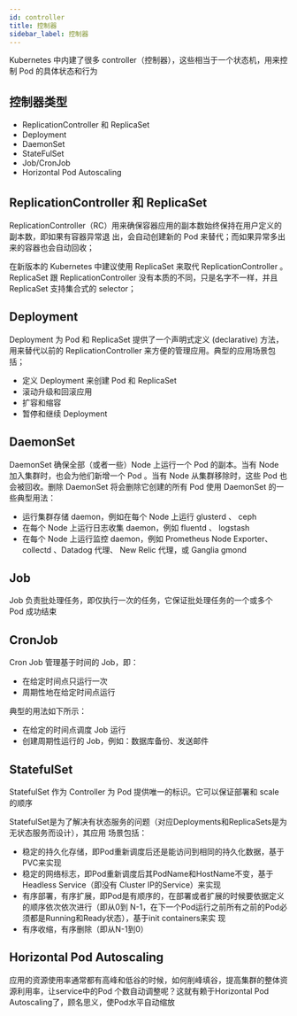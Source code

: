 ```yaml
---
id: controller
title: 控制器
sidebar_label: 控制器
---
```


Kubernetes 中内建了很多 controller（控制器），这些相当于一个状态机，用来控制 Pod 的具体状态和行为

## 控制器类型

- ReplicationController 和 ReplicaSet
- Deployment
- DaemonSet
- StateFulSet
- Job/CronJob
- Horizontal Pod Autoscaling


## ReplicationController 和 ReplicaSet

ReplicationController（RC）用来确保容器应用的副本数始终保持在用户定义的副本数，即如果有容器异常退
出，会自动创建新的 Pod 来替代；而如果异常多出来的容器也会自动回收；

在新版本的 Kubernetes 中建议使用 ReplicaSet 来取代 ReplicationController 。ReplicaSet 跟
ReplicationController 没有本质的不同，只是名字不一样，并且 ReplicaSet 支持集合式的 selector；

## Deployment

Deployment 为 Pod 和 ReplicaSet 提供了一个声明式定义 (declarative) 方法，用来替代以前的
ReplicationController 来方便的管理应用。典型的应用场景包括；

- 定义 Deployment 来创建 Pod 和 ReplicaSet
- 滚动升级和回滚应用
- 扩容和缩容
- 暂停和继续 Deployment

## DaemonSet

DaemonSet 确保全部（或者一些）Node 上运行一个 Pod 的副本。当有 Node 加入集群时，也会为他们新增一个
Pod 。当有 Node 从集群移除时，这些 Pod 也会被回收。删除 DaemonSet 将会删除它创建的所有 Pod
使用 DaemonSet 的一些典型用法：

- 运行集群存储 daemon，例如在每个 Node 上运行 glusterd 、 ceph
- 在每个 Node 上运行日志收集 daemon，例如 fluentd 、 logstash
- 在每个 Node 上运行监控 daemon，例如 Prometheus Node Exporter、 collectd 、Datadog 代理、
New Relic 代理，或 Ganglia gmond

## Job

Job 负责批处理任务，即仅执行一次的任务，它保证批处理任务的一个或多个 Pod 成功结束

## CronJob

Cron Job 管理基于时间的 Job，即：

- 在给定时间点只运行一次
- 周期性地在给定时间点运行

典型的用法如下所示：

- 在给定的时间点调度 Job 运行
- 创建周期性运行的 Job，例如：数据库备份、发送邮件


## StatefulSet

StatefulSet 作为 Controller 为 Pod 提供唯一的标识。它可以保证部署和 scale 的顺序

StatefulSet是为了解决有状态服务的问题（对应Deployments和ReplicaSets是为无状态服务而设计），其应用
场景包括：

- 稳定的持久化存储，即Pod重新调度后还是能访问到相同的持久化数据，基于PVC来实现
- 稳定的网络标志，即Pod重新调度后其PodName和HostName不变，基于Headless Service（即没有
Cluster IP的Service）来实现
- 有序部署，有序扩展，即Pod是有顺序的，在部署或者扩展的时候要依据定义的顺序依次依次进行（即从0到
N-1，在下一个Pod运行之前所有之前的Pod必须都是Running和Ready状态），基于init containers来实
现
- 有序收缩，有序删除（即从N-1到0）

## Horizontal Pod Autoscaling

应用的资源使用率通常都有高峰和低谷的时候，如何削峰填谷，提高集群的整体资源利用率，让service中的Pod
个数自动调整呢？这就有赖于Horizontal Pod Autoscaling了，顾名思义，使Pod水平自动缩放